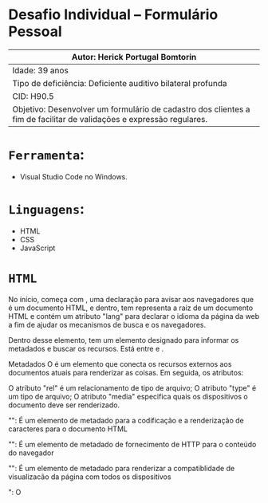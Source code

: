 # Desafio Individual – Formulário Pessoal
| Autor: Herick Portugal Bomtorin                              |
| ------------------------------------------------------------ |
| Idade: 39 anos                                               |
| Tipo de deficiência: Deficiente auditivo bilateral profunda  |
| CID: H90.5                                                   |
| Objetivo: Desenvolver um formulário de cadastro dos clientes a fim de facilitar de validações e expressão regulares. |

# `Ferramenta`:
- Visual Studio Code no Windows.


# `Linguagens`:

- HTML
- CSS
- JavaScript

# `HTML`

No ínício, começa com <!DOCTYPE HTML>, uma declaração para avisar aos navegadores que é um documento HTML, e dentro, tem <html> representa a raiz de um documento HTML e contém um atributo "lang" para declarar o idioma da página da web a fim de ajudar os mecanismos de busca e os navegadores.

Dentro desse elemento, tem um elemento <head> designado para informar os metadados e buscar os recursos. Está entre <html> e <body>.

Metadados
O <link> é um elemento que conecta os recursos externos aos documentos atuais para renderizar as coisas. Em seguida, os atributos:

O atributo "rel" é um relacionamento de tipo de arquivo;
O atributo "type" é um tipo de arquivo;
O atributo "media" especifica quais os dispositivos o documento deve ser renderizado.

"<meta charset="UTF-8">": É um elemento de metadado para a codificação e a renderização de caracteres para o documento HTML

"<meta http-equiv="X-UA-Compatible" content="IE=edge">": É um elemento de metadado de fornecimento de HTTP para o conteúdo do navegador

"<meta name="viewport" content="width=device-width, initial-scale=1.0">": É um elemento de metadado para renderizar a compatiblidade de visualizacão da página com todos os dispositivos

"<title>Dados Pessoais-ItauTech</title>: O <title>" é um elemento que renderiza o título para a aba do navegador.


# <h1>Corpo</h1>
O elemento <body> renderiza todo o corpo de um document.

No corpo, vocês encontram os elementos que são divisões ou uma seções num documento HTML. O atributo "class" é um nome de classe para um elemento para pegar os seletores de um arquivo CSS.
Além disso, numa divisão, temos:

- h1 é um cabeçalho de primeiro grau.

- h2 é um cabeçalho de segundo grau.

- p é uma definição de parágrafos.

- hr é um mais frequentemente exibido como uma regra horizontal que é usada para separar conteúdo (ou definir uma alteração) numa página HTML.

  <h1>Formulário</h1>

- O form é um elemento de criação de formulário usado para onde o usuário possa preencher os campos. Nele, tem um atributo "onsumbit" é um evento de submissão em JavaScript que executa a função. Dentro do formulário, definimos as classes grupo-de-caixa para agrupar o rótulo e o campo para uma mesma linha e expandir a largura do campo até à largura da classe "descricao".


Temos neles:

<h2>Rótulos<h2>

- O <label> é um elemento que rotula a informação.
- O atributo "for" é um método que pega o identificador do campo de entrada.
- Campos de entrada
- O "<input> " é um elemento de campo de entrada para o usuário escrever o valor e preenchê-lo.

- O atributo "id" é uma vinculação do campo ao rótulo.
- O atributo "required" significa que o campo não pode ser vazio.
- O atributo "maxlength" define o limite de caracteres.
- O atributo "placeholder" é um valor da dica ou do exemplo.
- O atributo "pattern" é um método de expressão regular.

<h3>Validações e botão submit</h3>

O comando <input type="submit" name="submit" id="submit" value="Enviar"> é um botão de submissão com um valor para renderizar

O comando <script type="text/javascript" src="funcoes_CPF.js"></script> é elemento para anexar o arquivo externo em JavaScript e define o tipo de documento

# JavaScript
Executamos uma função (function) chamada validarCPF(), que foi executada ao clicar o botão em HTML. Dentro de uma função, usamos de variáveis para pegar o CPF por meio de um identificador do campo de entrada. Então ao obter o valor, analisamos 3 casos:

Checamos se for if (d1 == 0), avisamos (alert) que o CPF deve ter CPF inválidos.

No segundo caso, checamos o if (d1 > 9) d1 = 0, avisamos o retorno como CPF inválidos.

No ultimo caso de checagem a qual retornou de aviso de alerta que teve CPF válido ao digitar dado correto.

Outro caso sobre o botão "enviar":

Criamos uma alerta de aviso que os dados foram enviados. Em caso for incompleto já temos configuração em HTML que exibe dados obrigatórios.


# Referências
<h3>HTML</h3>

- O uso de no site https://www.w3schools.com/html/default.asp
- O uso de expressão regular de números permitidos (maxleght).
- JavaScript
- A expressão regular de CPF e ENVIAR.
- CSS